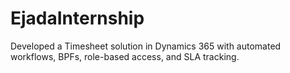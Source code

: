 # EjadaInternship
Developed a Timesheet solution in Dynamics 365 with automated workflows, BPFs, role-based access, and SLA tracking.
